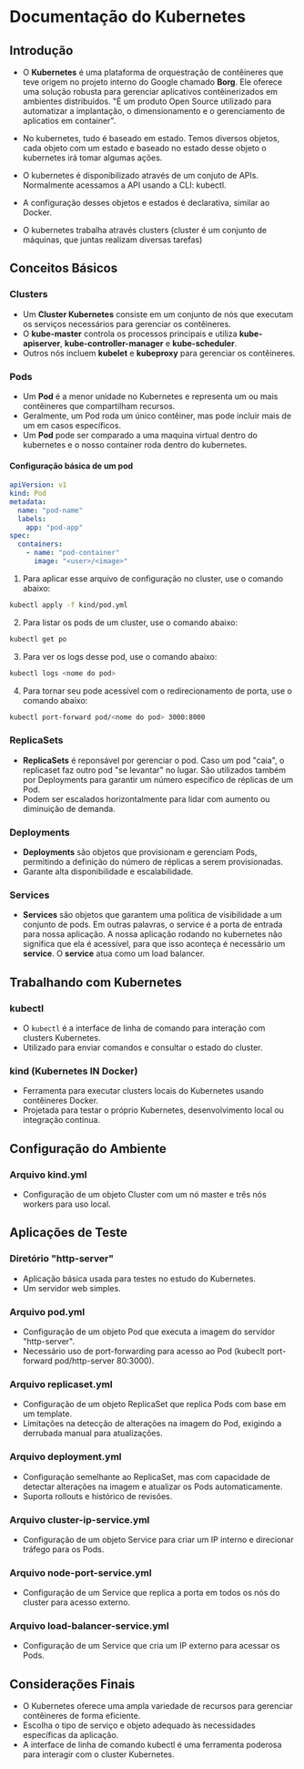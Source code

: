 # Documentação do Kubernetes

## Introdução

- O **Kubernetes** é uma plataforma de orquestração de contêineres que teve origem no projeto interno do Google chamado **Borg**. Ele oferece uma solução robusta para gerenciar aplicativos contêinerizados em ambientes distribuídos. "É um produto Open Source utilizado para automatizar a implantação, o dimensionamento e o gerenciamento de aplicatios em container".

- No kubernetes, tudo é baseado em estado. Temos diversos objetos, cada objeto com um estado e baseado no estado desse objeto o kubernetes irá tomar algumas ações.

- O kubernetes é disponibilizado através de um conjuto de APIs. Normalmente acessamos a API usando a CLI: kubectl.

- A configuração desses objetos e estados é declarativa, similar ao Docker.

- O kubernetes trabalha através clusters (cluster é um conjunto de máquinas, que juntas realizam diversas tarefas)

## Conceitos Básicos

### Clusters

- Um **Cluster Kubernetes** consiste em um conjunto de nós que executam os serviços necessários para gerenciar os contêineres.
- O **kube-master** controla os processos principais e utiliza **kube-apiserver**, **kube-controller-manager** e **kube-scheduler**.
- Outros nós incluem **kubelet** e **kubeproxy** para gerenciar os contêineres.

### Pods

- Um **Pod** é a menor unidade no Kubernetes e representa um ou mais contêineres que compartilham recursos.
- Geralmente, um Pod roda um único contêiner, mas pode incluir mais de um em casos específicos.
- Um **Pod** pode ser comparado a uma maquina virtual dentro do kubernetes e o nosso container roda dentro do kubernetes.

#### Configuração básica de um pod

```yml
apiVersion: v1
kind: Pod
metadata:
  name: "pod-name"
  labels:
    app: "pod-app"
spec:
  containers:
    - name: "pod-container"
      image: "<user>/<image>"
```

1. Para aplicar esse arquivo de configuração no cluster, use o comando abaixo:

```bash
kubectl apply -f kind/pod.yml
```

2. Para listar os pods de um cluster, use o comando abaixo:

```bash
kubectl get po
```

3. Para ver os logs desse pod, use o comando abaixo:

```bash
kubectl logs <nome do pod>
```

4. Para tornar seu pode acessível com o redirecionamento de porta, use o comando abaixo:

```bash
kubectl port-forward pod/<nome do pod> 3000:8000
```

### ReplicaSets

- **ReplicaSets** é reponsável por gerenciar o pod. Caso um pod "caia", o replicaset faz outro pod "se levantar" no lugar. São utilizados também por Deployments para garantir um número específico de réplicas de um Pod.
- Podem ser escalados horizontalmente para lidar com aumento ou diminuição de demanda.

### Deployments

- **Deployments** são objetos que provisionam e gerenciam Pods, permitindo a definição do número de réplicas a serem provisionadas.
- Garante alta disponibilidade e escalabilidade.

### Services

- **Services** são objetos que garantem uma política de visibilidade a um conjunto de pods. Em outras palavras, o service é a porta de entrada para nossa aplicação. A nossa aplicação rodando no kubernetes não significa que ela é acessível, para que isso aconteça é necessário um **service**. O **service** atua como um load balancer.

## Trabalhando com Kubernetes

### kubectl

- O `kubectl` é a interface de linha de comando para interação com clusters Kubernetes.
- Utilizado para enviar comandos e consultar o estado do cluster.

### kind (Kubernetes IN Docker)

- Ferramenta para executar clusters locais do Kubernetes usando contêineres Docker.
- Projetada para testar o próprio Kubernetes, desenvolvimento local ou integração contínua.

## Configuração do Ambiente

### Arquivo kind.yml

- Configuração de um objeto Cluster com um nó master e três nós workers para uso local.

## Aplicações de Teste

### Diretório "http-server"

- Aplicação básica usada para testes no estudo do Kubernetes.
- Um servidor web simples.

### Arquivo pod.yml

- Configuração de um objeto Pod que executa a imagem do servidor "http-server".
- Necessário uso de port-forwarding para acesso ao Pod (kubeclt port-forward pod/http-server 80:3000).

### Arquivo replicaset.yml

- Configuração de um objeto ReplicaSet que replica Pods com base em um template.
- Limitações na detecção de alterações na imagem do Pod, exigindo a derrubada manual para atualizações.

### Arquivo deployment.yml

- Configuração semelhante ao ReplicaSet, mas com capacidade de detectar alterações na imagem e atualizar os Pods automaticamente.
- Suporta rollouts e histórico de revisões.

### Arquivo cluster-ip-service.yml

- Configuração de um objeto Service para criar um IP interno e direcionar tráfego para os Pods.

### Arquivo node-port-service.yml

- Configuração de um Service que replica a porta em todos os nós do cluster para acesso externo.

### Arquivo load-balancer-service.yml

- Configuração de um Service que cria um IP externo para acessar os Pods.

## Considerações Finais

- O Kubernetes oferece uma ampla variedade de recursos para gerenciar contêineres de forma eficiente.
- Escolha o tipo de serviço e objeto adequado às necessidades específicas da aplicação.
- A interface de linha de comando kubectl é uma ferramenta poderosa para interagir com o cluster Kubernetes.
